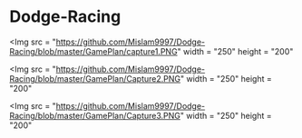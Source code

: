 # Dodge-Racing
<Img src = "https://github.com/Mislam9997/Dodge-Racing/blob/master/GamePlan/capture1.PNG"  width = "250" height = "200"
 
<Img src = "https://github.com/Mislam9997/Dodge-Racing/blob/master/GamePlan/Capture2.PNG"  width = "250" height = "200"

<Img src = "https://github.com/Mislam9997/Dodge-Racing/blob/master/GamePlan/Capture3.PNG"  width = "250" height = "200"
